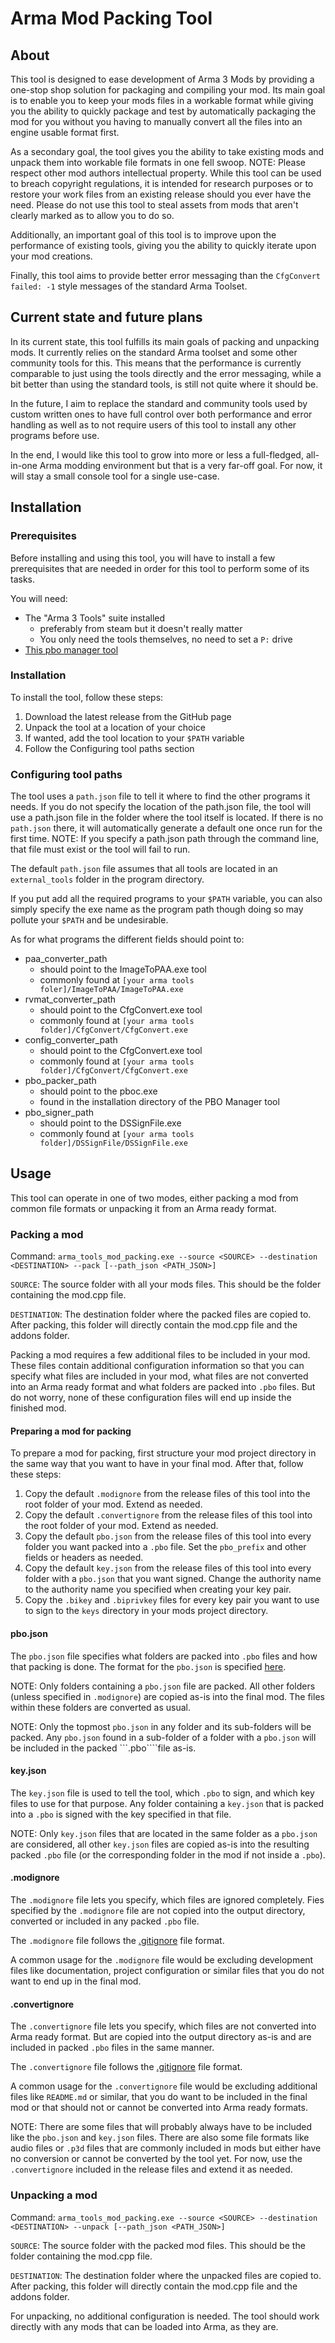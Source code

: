 # Arma Mod Packing Tool

## About

This tool is designed to ease development of Arma 3 Mods by providing a one-stop shop solution for packaging and compiling your mod.
Its main goal is to enable you to keep your mods files in a workable format while giving you the ability to quickly package and test by automatically packaging the mod for you without you having to manually convert all the files into an engine usable format first.

As a secondary goal, the tool gives you the ability to take existing mods and unpack them into workable file formats in one fell swoop. NOTE: Please respect other mod authors intellectual property. While this tool can be used to breach copyright regulations, it is intended for research purposes or to restore your work files from an existing release should you ever have the need. Please do not use this tool to steal assets from mods that aren't clearly marked as to allow you to do so.

Additionally, an important goal of this tool is to improve upon the performance of existing tools, giving you the ability to quickly iterate upon your mod creations.

Finally, this tool aims to provide better error messaging than the ```CfgConvert failed: -1``` style messages of the standard Arma Toolset.

## Current state and future plans

In its current state, this tool fulfills its main goals of packing and unpacking mods. It currently relies on the standard Arma toolset and some other community tools for this. This means that the performance is currently comparable to just using the tools directly and the error messaging, while a bit better than using the standard tools, is still not quite where it should be.

In the future, I aim to replace the standard and community tools used by custom written ones to have full control over both performance and error handling as well as to not require users of this tool to install any other programs before use.

In the end, I would like this tool to grow into more or less a full-fledged, all-in-one Arma modding environment but that is a very far-off goal. For now, it will stay a small console tool for a single use-case.

## Installation

### Prerequisites

Before installing and using this tool, you will have to install a few prerequisites that are needed in order for this tool to perform some of its tasks.

You will need:

- The "Arma 3 Tools" suite installed 
  - preferably from steam but it doesn't really matter
  - You only need the tools themselves, no need to set a ```P:``` drive
- [This pbo manager tool](https://github.com/winseros/pboman3)

### Installation

To install the tool, follow these steps:

1. Download the latest release from the GitHub page
2. Unpack the tool at a location of your choice
3. If wanted, add the tool location to your ```$PATH``` variable
4. Follow the Configuring tool paths section

### Configuring tool paths

The tool uses a ```path.json``` file to tell it where to find the other programs it needs.
If you do not specify the location of the path.json file, the tool will use a path.json file in the folder where the tool itself is located.
If there is no ``path.json`` there, it will automatically generate a default one once run for the first time. NOTE: If you specify a path.json path through the command line, that file must exist or the tool will fail to run.

The default ```path.json``` file assumes that all tools are located in an ```external_tools``` folder in the program directory.

If you put add all the required programs to your ```$PATH``` variable, you can also simply specify the exe name as the program path though doing so may pollute your ```$PATH``` and be undesirable.

As for what programs the different fields should point to:

- paa_converter_path
  - should point to the ImageToPAA.exe tool
  - commonly found at ```[your arma tools foler]/ImageToPAA/ImageToPAA.exe```
- rvmat_converter_path
  - should point to the CfgConvert.exe tool
  - commonly found at ```[your arma tools folder]/CfgConvert/CfgConvert.exe```
- config_converter_path
  - should point to the CfgConvert.exe tool
  - commonly found at ```[your arma tools folder]/CfgConvert/CfgConvert.exe```
- pbo_packer_path
  - should point to the pboc.exe
  - found in the installation directory of the PBO Manager tool
- pbo_signer_path
  - should point to the DSSignFile.exe
  - commonly found at ```[your arma tools folder]/DSSignFile/DSSignFile.exe```

## Usage

This tool can operate in one of two modes, either packing a mod from common file formats or unpacking it from an Arma ready format.

### Packing a mod
Command: ```arma_tools_mod_packing.exe --source <SOURCE> --destination <DESTINATION> --pack [--path_json <PATH_JSON>]```

```SOURCE```: The source folder with all your mods files. This should be the folder containing the mod.cpp file.

```DESTINATION```: The destination folder where the packed files are copied to. After packing, this folder will directly contain the mod.cpp file and the addons folder.

Packing a mod requires a few additional files to be included in your mod. These files contain additional configuration information so that you can specify what files are included in your mod, what files are not converted into an Arma ready format and what folders are packed into ```.pbo``` files. But do not worry, none of these configuration files will end up inside the finished mod.

#### Preparing a mod for packing

To prepare a mod for packing, first structure your mod project directory in the same way that you want to have in your final mod. After that, follow these steps:
1. Copy the default ```.modignore``` from the release files of this tool into the root folder of your mod. Extend as needed.
2. Copy the default ```.convertignore``` from the release files of this tool into the root folder of your mod. Extend as needed.
3. Copy the default ```pbo.json``` from the release files of this tool into every folder you want packed into a ```.pbo``` file. Set the ```pbo_prefix``` and other fields or headers as needed.
4. Copy the default ```key.json``` from the release files of this tool into every folder with a ```pbo.json``` that you want signed. Change the authority name to the authority name you specified when creating your key pair.
5. Copy the ```.bikey``` and ```.biprivkey``` files for every key pair you want to use to sign to the ```keys``` directory in your mods project directory.

#### pbo.json

The ```pbo.json``` file specifies what folders are packed into ```.pbo``` files and how that packing is done.
The format for the ```pbo.json``` is specified [here](https://github.com/winseros/pboman3/blob/develop/doc/pbo_json.md).

NOTE: Only folders containing a ```pbo.json``` file are packed. All other folders (unless specified in ```.modignore```) are copied as-is into the final mod. The files within these folders are converted as usual.

NOTE: Only the topmost ```pbo.json``` in any folder and its sub-folders will be packed. Any ```pbo.json``` found in a sub-folder of a folder with a ```pbo.json``` will be included in the packed ```.pbo````file as-is.

#### key.json

The ```key.json``` file is used to tell the tool, which ```.pbo``` to sign, and which key files to use for that purpose.
Any folder containing a ```key.json``` that is packed into a ```.pbo``` is signed with the key specified in that file.

NOTE: Only ```key.json``` files that are located in the same folder as a ```pbo.json``` are considered, all other ```key.json``` files are copied as-is into the resulting packed ```.pbo``` file (or the corresponding folder in the mod if not inside a ```.pbo```).

#### .modignore

The ```.modignore``` file lets you specify, which files are ignored completely. Fies specified by the ```.modignore``` file are not copied into the output directory, converted or included in any packed ```.pbo``` file.

The ```.modignore``` file follows the [.gitignore](https://git-scm.com/docs/gitignore) file format.

A common usage for the ```.modignore``` file would be excluding development files like documentation, project configuration or similar files that you do not want to end up in the final mod.

#### .convertignore

The ```.convertignore``` file lets you specify, which files are not converted into Arma ready format. But are copied into the output directory as-is and are included in packed ```.pbo``` files in the same manner.

The ```.convertignore``` file follows the [.gitignore](https://git-scm.com/docs/gitignore) file format.

A common usage for the ```.convertignore``` file would be excluding additional files like ```README.md``` or similar, that you do want to be included in the final mod or that should not or cannot be converted into Arma ready formats.

NOTE: There are some files that will probably always have to be included like the ```pbo.json``` and ```key.json``` files. 
There are also some file formats like audio files or ```.p3d``` files that are commonly included in mods but either have no conversion or cannot be converted by the tool yet.
For now, use the ```.convertignore``` included in the release files and extend it as needed.

### Unpacking a mod

Command: ```arma_tools_mod_packing.exe --source <SOURCE> --destination <DESTINATION> --unpack [--path_json <PATH_JSON>]```

```SOURCE```: The source folder with the packed mod files. This should be the folder containing the mod.cpp file.

```DESTINATION```: The destination folder where the unpacked files are copied to. After packing, this folder will directly contain the mod.cpp file and the addons folder.

For unpacking, no additional configuration is needed. The tool should work directly with any mods that can be loaded into Arma, as they are.
